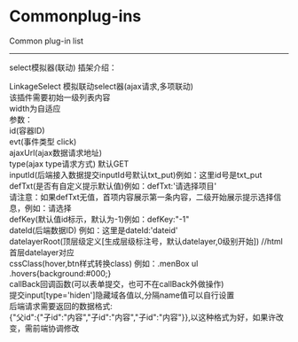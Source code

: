 # Commonplug-ins
Common plug-in list

---------
select模拟器(联动)
插架介绍：

LinkageSelect 模拟联动select器(ajax请求,多项联动)<br/>
该插件需要初始一级列表内容<br/>
width为自适应<br/>
参数：<br/>
id(容器ID)<br/>
evt(事件类型 click)<br/>
ajaxUrl(ajax数据请求地址)<br/>
type(ajax type请求方式) 默认GET<br/>
inputId(后端接入数据提交inputId号默认txt_put)例如：这里id号是txt_put<br/>
defTxt(是否有自定义提示默认值)例如：defTxt:'请选择项目'<br/>
请注意：如果defTxt无值，首项内容展示第一条内容，二级开始展示提示选择信息，例如：请选择<br/>
defKey(默认值id标示，默认为-1)例如：defKey:"-1"<br/>
dateId(后端数据ID) 例如：这里是dateId:'dateid'<br/>
datelayerRoot(顶层级定义[生成层级标注号，默认datelayer,0级别开始]) //html首层datelayer对应<br/>
cssClass(hover,btn样式转换class) 例如：.menBox ul .hovers{background:#000;}<br/>
callBack回调函数(可以表单提交，也可不在callBack外做操作)<br/>
提交input[type='hiden']隐藏域各值以,分隔name值可以自行设置<br/>
后端请求需要返回的数据格式:<br/>
{"父id":{"子id":"内容","子id":"内容","子id":"内容"}},以这种格式为好，如果许改变，需前端协调修改<br/>
